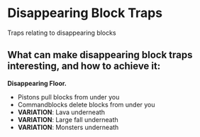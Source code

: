 # Disappearing Block Traps

Traps relating to disappearing blocks

## What can make disappearing block traps interesting, and how to achieve it:

**Disappearing Floor.**
- Pistons pull blocks from under you
- Commandblocks delete blocks from under you
- **VARIATION**: Lava underneath
- **VARIATION**: Large fall underneath
- **VARIATION**: Monsters underneath